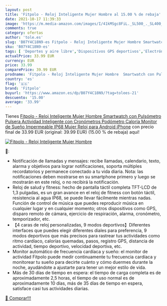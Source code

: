 ```yaml
---
layout: post
title: 'Fitpolo - Reloj Inteligente Mujer Hombre al 15.00 % de rebaja'
date: 2021-10-17 11:39:33
image: 'https://m.media-amazon.com/images/I/41kMSgc8FiL._SL500_._SL400_.jpg'
comments: true
category: ofertas
author: 'tole.es'
slug: 'B07Y4C18N9-es Fitpolo - Reloj Inteligente Mujer Hombre Smartwatch con...'
sku: 'B07Y4C18N9-es'
tags: [ 'Deportes y aire libre','Dispositivos GPS deportivos','Electrónica','Electrónica y dispositivos para el deporte','GPS de mano','Smartwatches','Tecnología para vestir','fitpolo','iphone', ]
actualPrice: 33.99 EUR
currency: EUR
price: 33.99
comparePrice: 39.99 EUR
prodname: 'Fitpolo - Reloj Inteligente Mujer Hombre  Smartwatch con Pulsómetro  Pulsera Actividad Inteligente con Cronómetros Podómetro Caloría Monitor de Sueño  Impermeable IP68 Mujer Reloj para Android iPhone'
country: 'es'
flag: '🇪🇸'
brand: 'Fitpolo'
buyurl: 'https://www.amazon.es/dp/B07Y4C18N9/?tag=tolees-21'
descuento: '15.00'
average: '33.99'
---
```


Tienes [Fitpolo - Reloj Inteligente Mujer Hombre  Smartwatch con Pulsómetro  Pulsera Actividad Inteligente con Cronómetros Podómetro Caloría Monitor de Sueño  Impermeable IP68 Mujer Reloj para Android iPhone](https://www.amazon.es/dp/B07Y4C18N9/?tag=tolees-21) con precio final de  33.99 EUR (original: 39.99 EUR) (15.00 %  de rebaja) aqui!

[![Fitpolo - Reloj Inteligente Mujer Hombre](https://m.media-amazon.com/images/I/41kMSgc8FiL._SL500_._SL400_.jpg)](https://www.amazon.es/dp/B07Y4C18N9/?tag=tolees-21)

🔎:

- Notificación de llamadas y mensajes: recibe llamadas, calendario, texto, alarma y objetivos para lograr notificaciones, soporta múltiples recordatorios y permanece conectado a tu vida diaria. Nota: las notificaciones deben mostrarse en su smartphone primero y luego se mostrarán en este reloj, o no recibirá la notificación.
- Reloj de salud y fitness: hecho de pantalla táctil completa TFT-LCD de 1,3 pulgadas, es un gran avance en el reloj de fitness con botón táctil, resistencia al agua IP68, se puede llevar fácilmente mientras nadas. Función de control de música que puedes reproducir música en cualquier lugar y en cualquier momento; otros dispositivos como GPS, disparo remoto de cámara, ejercicio de respiración, alarma, cronómetro, temporizador, etc.
- 【4 caras de reloj personalizadas, 9 modos deportivos】Diferentes interfaces que puedes elegir diferentes diales para preferencia, 9 modos deportivos que más precisos para rastrear tus actividades como ritmo cardíaco, calorías quemadas, pasos, registro GPS, distancia de actividad, tiempo deportivo, velocidad deportiva, etc.
- Monitor automático de frecuencia cardíaca y sueño: el monitor de actividad Fitpolo puede medir continuamente tu frecuencia cardíaca y monitorear tu sueño para decirte cuánto y cómo duermes durante la noche, ayudándote a ajustarte para tener un mejor estilo de vida.
- Más de 30 días de tiempo en espera: el tiempo de carga completa es de aproximadamente 2,5 horas, el tiempo de uso normal es de aproximadamente 10 días, más de 35 días de tiempo en espera, satisface casi tus actividades diarias.

[🛒 Comprar!!!](https://www.amazon.es/dp/B07Y4C18N9/?tag=tolees-21)
